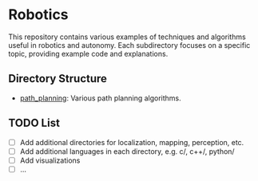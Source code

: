 # Robotics
This repository contains various examples of techniques and algorithms useful in robotics and autonomy. Each subdirectory focuses on a specific topic, providing example code and explanations.

## Directory Structure

- [path_planning](path_planning): Various path planning algorithms.
  
## TODO List
- [ ] Add additional directories for localization, mapping, perception, etc.
- [ ] Add additional languages in each directory, e.g. c/, c++/, python/
- [ ] Add visualizations
- [ ] ...
